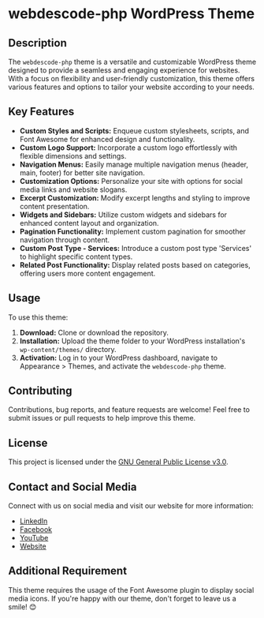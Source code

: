 # webdescode-php WordPress Theme

## Description

The `webdescode-php` theme is a versatile and customizable WordPress theme designed to provide a seamless and engaging experience for websites. With a focus on flexibility and user-friendly customization, this theme offers various features and options to tailor your website according to your needs.

## Key Features

- **Custom Styles and Scripts:** Enqueue custom stylesheets, scripts, and Font Awesome for enhanced design and functionality.
- **Custom Logo Support:** Incorporate a custom logo effortlessly with flexible dimensions and settings.
- **Navigation Menus:** Easily manage multiple navigation menus (header, main, footer) for better site navigation.
- **Customization Options:** Personalize your site with options for social media links and website slogans.
- **Excerpt Customization:** Modify excerpt lengths and styling to improve content presentation.
- **Widgets and Sidebars:** Utilize custom widgets and sidebars for enhanced content layout and organization.
- **Pagination Functionality:** Implement custom pagination for smoother navigation through content.
- **Custom Post Type - Services:** Introduce a custom post type 'Services' to highlight specific content types.
- **Related Post Functionality:** Display related posts based on categories, offering users more content engagement.

## Usage

To use this theme:

1. **Download:** Clone or download the repository.
2. **Installation:** Upload the theme folder to your WordPress installation's `wp-content/themes/` directory.
3. **Activation:** Log in to your WordPress dashboard, navigate to Appearance > Themes, and activate the `webdescode-php` theme.

## Contributing

Contributions, bug reports, and feature requests are welcome! Feel free to submit issues or pull requests to help improve this theme.

## License

This project is licensed under the [GNU General Public License v3.0](https://github.com/sobujmiah01/webdescode-php/blob/master/LICENSE.txt).

## Contact and Social Media

Connect with us on social media and visit our website for more information:

- [LinkedIn](https://www.linkedin.com/in/fsobujmiah/)
- [Facebook](https://www.facebook.com/sobujmiah01/)
- [YouTube](https://www.youtube.com/@webdescode)
- [Website](https://www.webdescode.com/)

## Additional Requirement

This theme requires the usage of the Font Awesome plugin to display social media icons.
If you're happy with our theme, don't forget to leave us a smile! 😊
